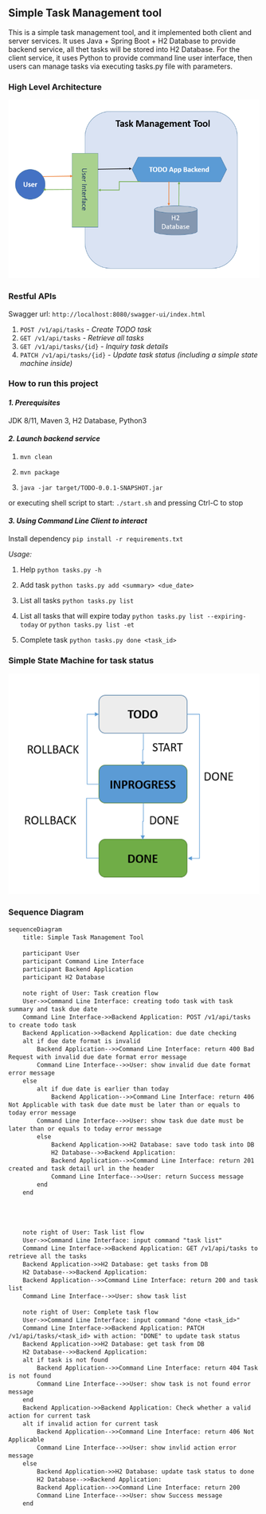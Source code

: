 ## Simple Task Management tool
This is a simple task management tool, and it implemented both client and server services. It uses Java + Spring Boot + H2 Database to provide backend service, all thet tasks will be stored into H2 Database. For the client service, it uses Python to provide command line user interface, then users can manage tasks via executing tasks.py file with parameters.

### High Level Architecture
![img.png](architecture.png)

### Restful APIs
Swagger url: `http://localhost:8080/swagger-ui/index.html`
1. `POST /v1/api/tasks`    - _Create TODO task_
2. `GET /v1/api/tasks` - _Retrieve all tasks_
3. `GET /v1/api/tasks/{id}` - _Inquiry task details_
4. `PATCH /v1/api/tasks/{id}` - _Update task status (including a simple state machine inside)_

### How to run this project
#### _**1. Prerequisites**_
JDK 8/11, Maven 3, H2 Database, Python3

#### _**2. Launch backend service**_
1. `mvn clean`

2. `mvn package`

3. `java -jar target/TODO-0.0.1-SNAPSHOT.jar`

or executing shell script to start: `./start.sh`
and pressing Ctrl-C to stop


#### _**3. Using Command Line Client to interact**_
Install dependency
`pip install -r requirements.txt`

*Usage:*
1. Help
`python tasks.py -h`

2. Add task
`python tasks.py add <summary> <due_date>`

3. List all tasks
`python tasks.py list`

4. List all tasks that will expire today
`python tasks.py list --expiring-today`
or
`python tasks.py list -et`

5. Complete task
`python tasks.py done <task_id>`

   
### Simple State Machine for task status
![img_1.png](simple_sm.png)


### Sequence Diagram
```mermaid
sequenceDiagram
    title: Simple Task Management Tool

    participant User
    participant Command Line Interface
    participant Backend Application
    participant H2 Database

    note right of User: Task creation flow
    User->>Command Line Interface: creating todo task with task summary and task due date
    Command Line Interface->>Backend Application: POST /v1/api/tasks to create todo task
    Backend Application->>Backend Application: due date checking
    alt if due date format is invalid
        Backend Application-->>Command Line Interface: return 400 Bad Request with invalid due date format error message
        Command Line Interface-->>User: show invalid due date format error message
    else
        alt if due date is earlier than today
            Backend Application-->>Command Line Interface: return 406 Not Applicable with task due date must be later than or equals to today error message
        Command Line Interface-->>User: show task due date must be later than or equals to today error message
        else
            Backend Application->>H2 Database: save todo task into DB
            H2 Database-->>Backend Application: 
            Backend Application-->>Command Line Interface: return 201 created and task detail url in the header
            Command Line Interface-->>User: return Success message
        end
    end
    

    

    note right of User: Task list flow
    User->>Command Line Interface: input command "task list"
    Command Line Interface->>Backend Application: GET /v1/api/tasks to retrieve all the tasks
    Backend Application->>H2 Database: get tasks from DB
    H2 Database-->>Backend Application: 
    Backend Application-->>Command Line Interface: return 200 and task list
    Command Line Interface-->>User: show task list

    note right of User: Complete task flow
    User->>Command Line Interface: input command "done <task_id>"
    Command Line Interface->>Backend Application: PATCH /v1/api/tasks/<task_id> with action: "DONE" to update task status
    Backend Application->>H2 Database: get task from DB
    H2 Database-->>Backend Application: 
    alt if task is not found
        Backend Application-->>Command Line Interface: return 404 Task is not found
        Command Line Interface-->>User: show task is not found error message
    end
    Backend Application->>Backend Application: Check whether a valid action for current task
    alt if invalid action for current task
        Backend Application-->>Command Line Interface: return 406 Not Applicable
        Command Line Interface-->>User: show invlid action error message
    else
        Backend Application->>H2 Database: update task status to done
        H2 Database-->>Backend Application: 
        Backend Application-->>Command Line Interface: return 200
        Command Line Interface-->>User: show Success message
    end
```




